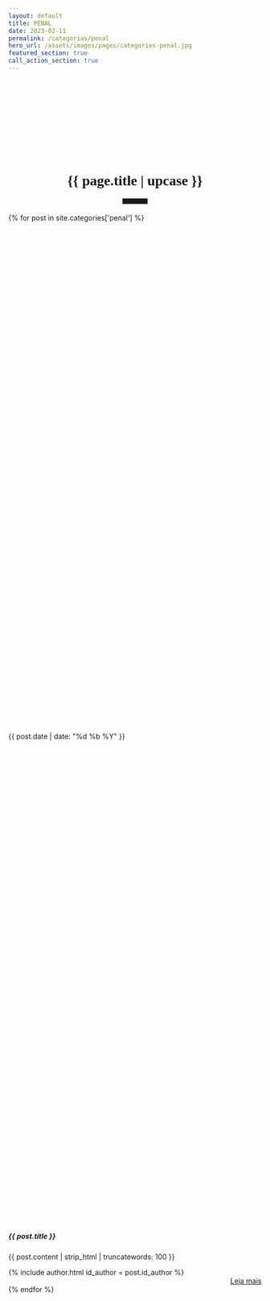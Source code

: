 ```yaml
---
layout: default
title: PENAL
date: 2023-02-11
permalink: /categorias/penal
hero_url: /assets/images/pages/categories-penal.jpg
featured_section: true
call_action_section: true
---
```


<style>
  /* Criando um classe */
  .card-hover {
  }

  /* Adicionando um efeito para a classe criada */
  .card-hover:hover {
  box-shadow: 0 .5rem 1rem rgba(var(--bs-body-color-rgb),.15)!important;
}
</style>

<h1 style="font-family:Oswald; margin-top: 5vh; text-align: center;">{{ page.title | upcase }}</h1>

<hr style="max-width: 50px; border-width: 3px; border-color: rgba(6,42,78); text-align: center; margin: auto; padding-bottom: 10px; opacity:1; margin-bottom: 2vw;">

<div class="row row-cols-1 row-cols-sm-1 row-cols-md-1 mx-1 gx-2 gy-2 h-100">

  {% for post in site.categories['penal'] %}
  <div class="col">
    <div class="card card-hover mb-3 h-100" style="margin:auto; border-radius: 0px; border-width: 0px;">
      <div class="row g-0 h-100">
      	<!-- Imagem do POST -->
        <div class="col-md-4">
        	<a href="{{ post.url }}">
        		<div class="container-fluid h-100 w-100" style="background-image: url('{{ post.hero_url }}'); background-size: cover; background-position: center; min-height: 25vh; object-fit: cover;" title="Clique e leia mais publicações sobre {{ post.title }}">
        		</div>
        	</a>
        </div>
        <!-- Insere a DATA sobre a Imagem -->
		<div class="card-img-overlay" style="height:25%;">
			<div class="badge badge-data"><i class="bi bi-calendar3"></i> {{ post.date | date: "%d %b %Y" }}
			</div>
		</div>
		<!-- CORPO do CARD -->
        <div class="col-md-8">
          <div class="card-body pb-0">
          	<!-- Título do POST -->
            <h5 class="card-title">{{ post.title }}</h5>
            <!-- Resumo do POST -->
            <p class="card-text">{{ post.content | strip_html | truncatewords: 100 }}</p>
            <div class="row m-0 p-0">
            	<div class="col">
					<!-- Autor -->
					{% include author.html id_author = post.id_author %}
            	</div>
            	<div class="col">
					<!-- LEIA MAIS -->
					<div class="container-fluid m-0 p-0 g-0" style="text-align: right;">
						<a class="btn btn-default"  href="{{ post.url }}"><i class="bi bi-book"></i> Leia mais</a>
					</div>
            	</div>
            </div>
          </div>
        </div>
      </div>
    </div>
  </div>
  {% endfor %}
</div>